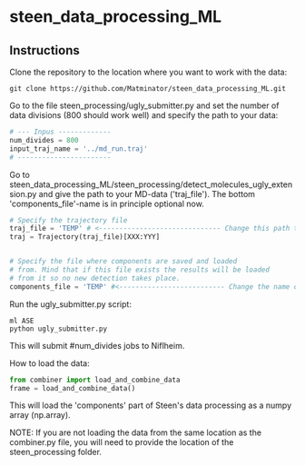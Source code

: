 # steen_data_processing_ML

## Instructions 

Clone the repository to the location where you want to work with the data:
```
git clone https://github.com/Matminator/steen_data_processing_ML.git
```

Go to the file steen_processing/ugly_submitter.py and set the number of data divisions (800 should work well) and specify the path to your data:
```python
# --- Inpus -------------
num_divides = 800
input_traj_name = '../md_run.traj'
# -----------------------
```

Go to steen_data_processing_ML/steen_processing/detect_molecules_ugly_extension.py and give the path to your MD-data ('traj_file'). The bottom 'components_file'-name is in principle optional now.
```python
# Specify the trajectory file
traj_file = 'TEMP' # <------------------------------ Change this path to your .traj file
traj = Trajectory(traj_file)[XXX:YYY]


# Specify the file where components are saved and loaded
# from. Mind that if this file exists the results will be loaded
# from it so no new detection takes place.
components_file = 'TEMP' #<-------------------------- Change the name of your output file. Important that the format is .npz!
```

Run the ugly_submitter.py script:
```
ml ASE
python ugly_submitter.py
```
This will submit #num_divides jobs to Niflheim.

How to load the data:
```python
from combiner import load_and_combine_data
frame = load_and_combine_data()
```
This will load the 'components' part of Steen's data processing as a numpy array (np.array).

NOTE: If you are not loading the data from the same location as the combiner.py file, you will need to provide the location of the steen_processing folder.



